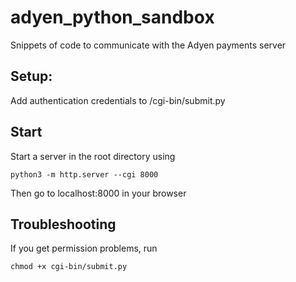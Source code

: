 # adyen_python_sandbox
Snippets of code to communicate with the Adyen payments server

## Setup:
Add authentication credentials to /cgi-bin/submit.py

## Start
Start a server in the root directory using
```shell
python3 -m http.server --cgi 8000
```

Then go to localhost:8000 in your browser

## Troubleshooting
If you get permission problems, run
```shell
chmod +x cgi-bin/submit.py
```